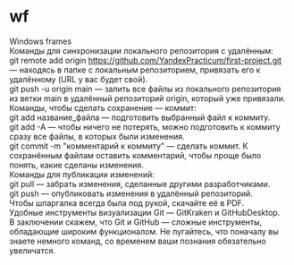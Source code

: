 # wf
Windows frames  
Команды для синхронизации локального репозитория с удалённым:  
git remote add origin https://github.com/YandexPracticum/first-project.git — находясь в папке с локальным репозиторием, привязать его к удалённому (URL у вас будет свой).  
git push -u origin main — залить все файлы из локального репозитория из ветки main в удалённый репозиторий origin, который уже привязали.  
Команды, чтобы сделать сохранение — коммит:  
git add название_файла — подготовить выбранный файл к коммиту.  
git add -A — чтобы ничего не потерять, можно подготовить к коммиту сразу все файлы, в которых были изменения.  
git commit -m "комментарий к коммиту" — сделать коммит. К сохранённым файлам оставить комментарий, чтобы проще было понять, какие сделаны изменения.  
Команды для публикации изменений:  
git pull — забрать изменения, сделанные другими разработчиками.  
git push — опубликовать изменения в удалённый репозиторий.  
Чтобы шпаргалка всегда была под рукой, скачайте её в PDF.  
Удобные инструменты визуализации Git — GitKraken и GitHubDesktop.  
В заключении скажем, что Git и GitHub — сложные инструменты, обладающие широким функционалом. Не пугайтесь, что поначалу вы знаете немного команд, со временем ваши познания обязательно увеличатся.  
